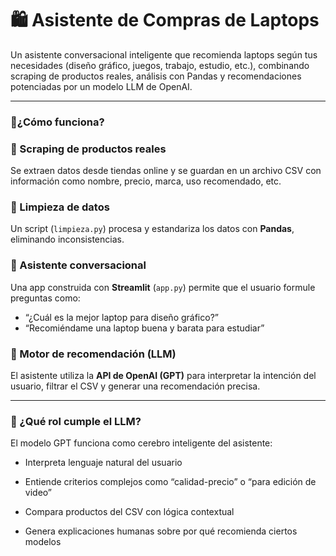 <h1 align="left">🛍️ Asistente de Compras de Laptops</h1>

<p align="left">Un asistente conversacional inteligente que recomienda laptops según tus necesidades (diseño gráfico, juegos, trabajo, estudio, etc.), combinando scraping de productos reales, análisis con Pandas y recomendaciones potenciadas por un modelo LLM de OpenAI.</p>

---

  ### 🚀¿Cómo funciona?


### 🛒 Scraping de productos reales  
Se extraen datos desde tiendas online y se guardan en un archivo CSV con información como nombre, precio, marca, uso recomendado, etc.

### 🧹 Limpieza de datos  
Un script (`limpieza.py`) procesa y estandariza los datos con **Pandas**, eliminando inconsistencias.

### 💬 Asistente conversacional  
Una app construida con **Streamlit** (`app.py`) permite que el usuario formule preguntas como:

- “¿Cuál es la mejor laptop para diseño gráfico?”
- “Recomiéndame una laptop buena y barata para estudiar”

### 🧠 Motor de recomendación (LLM)  
El asistente utiliza la **API de OpenAI (GPT)** para interpretar la intención del usuario, filtrar el CSV y generar una recomendación precisa.


---

### 🧠 ¿Qué rol cumple el LLM?

El modelo GPT funciona como cerebro inteligente del asistente:

- Interpreta lenguaje natural del usuario

- Entiende criterios complejos como “calidad-precio” o “para edición de video”

- Compara productos del CSV con lógica contextual

- Genera explicaciones humanas sobre por qué recomienda ciertos modelos
